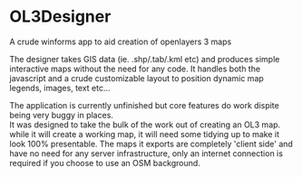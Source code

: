 # OL3Designer
A crude  winforms app to aid creation of openlayers 3 maps

The  designer takes GIS data (ie. .shp/.tab/.kml etc) and produces simple interactive maps without the need for any code. It handles both the javascript and a crude customizable layout to position dynamic map legends, images, text etc...

The application is currently unfinished but core features do work dispite being very buggy in places.  
It was designed to take the bulk of the work out of creating an OL3 map.  while it will create a working map, it will need some tidying up to make it look 100% presentable.  The maps it exports are completely 'client side' and have no need for any server infrastructure, only an internet connection is required if you choose to use an OSM background.
